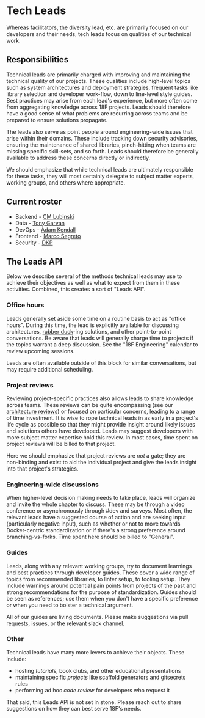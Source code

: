 # Tech Leads

Whereas facilitators, the diversity lead, etc. are primarily focused on our
developers and their needs, tech leads focus on qualities of our technical
work. 


## Responsibilities

Technical leads are primarily charged with improving and maintaining the
technical quality of our projects. These qualities include high-level topics
such as system architectures and deployment strategies, frequent tasks like
library selection and developer work-flow, down to line-level style guides.
Best practices may arise from each lead's experience, but more often come from
aggregating knowledge across 18F projects. Leads should therefore have a good
sense of what problems are recurring across teams and be prepared to ensure
solutions propagate.

The leads also serve as point people around engineering-wide issues that arise
within their domains. These include tracking down security advisories,
ensuring the maintenance of shared libraries, pinch-hitting when teams are
missing specific skill-sets, and so forth. Leads should therefore be generally
available to address these concerns directly or indirectly.

We should emphasize that while technical leads are ultimately responsible for
these tasks, they will most certainly delegate to subject matter experts,
working groups, and others where appropriate.


## Current roster

* Backend - [CM Lubinski](https://gsa-tts.slack.com/messages/@cm)
* Data - [Tony Garvan](https://gsa-tts.slack.com/messages/@tony)
* DevOps - [Adam Kendall](https://gsa-tts.slack.com/messages/@adamkendall)
* Frontend - [Marco Segreto](https://gsa-tts.slack.com/messages/@marco)
* Security - [DKP](https://gsa-tts.slack.com/messages/@dkp)


## The Leads API

Below we describe several of the methods technical leads may use to achieve
their objectives as well as what to expect from them in these activities.
Combined, this creates a sort of "Leads API".

### Office hours

Leads generally set aside some time on a routine basis to act as "office
hours". During this time, the lead is explicitly available for discussing
architectures, [rubber
duck](https://en.wikipedia.org/wiki/Rubber_duck_debugging)-ing solutions, and
other point-to-point conversations. Be aware that leads will generally charge
time to projects if the topics warrant a deep discussion. See the "18F
Engineering" calendar to review upcoming sessions.

Leads are often available outside of this block for similar conversations, but
may require additional scheduling.

### Project reviews

Reviewing project-specific practices also allows leads to share knowledge
across teams. These reviews can be quite encompassing (see our [architecture
reviews](../architecture_reviews/)) or focused on particular concerns, leading
to a range of time investment. It is wise to rope technical leads in as early
in a project's life cycle as possible so that they might provide insight
around likely issues and solutions others have developed. Leads may suggest
developers with more subject matter expertise hold this review. In most cases,
time spent on project reviews will be billed to that project.

Here we should emphasize that project reviews are *not* a gate; they are
non-binding and exist to aid the individual project and give the leads insight
into that project's strategies.

### Engineering-wide discussions

When higher-level decision making needs to take place, leads will organize and
invite the whole chapter to discuss. These may be through a video conference
or asynchronously through #dev and surveys. Most often, the relevant leads
have a suggested course of action and are seeking input (particularly negative
input), such as whether or not to move towards Docker-centric standardization
or if there's a strong preference around branching-vs-forks. Time spent here
should be billed to "General".

### Guides

Leads, along with any relevant working groups, try to document learnings and
best practices through developer guides. These cover a wide range of topics
from recommended libraries, to linter setup, to tooling setup. They include
warnings around potential pain points from projects of the past and strong
recommendations for the purpose of standardization. Guides should be seen as
references; use them when you don't have a specific preference or when you
need to bolster a technical argument.

All of our guides are living documents. Please make suggestions via pull
requests, issues, or the relevant slack channel.

### Other

Technical leads have many more levers to achieve their objects. These include:

* hosting *tutorials*, book clubs, and other educational presentations
* maintaining specific *projects* like scaffold generators and gitsecrets
  rules
* performing ad hoc *code review* for developers who request it

That said, this Leads API is not set in stone. Please reach out to share
suggestions on how they can best serve 18F's needs.

